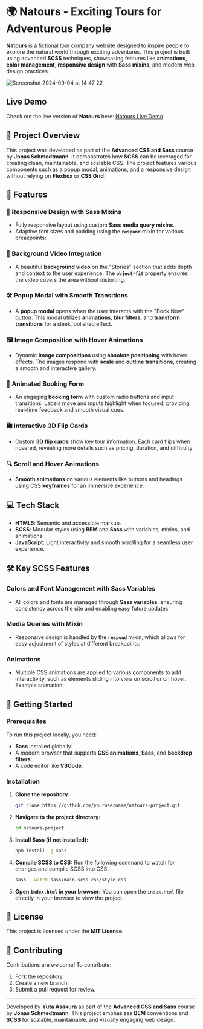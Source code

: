 # 🌍 Natours - Exciting Tours for Adventurous People

**Natours** is a fictional tour company website designed to inspire people to explore the natural world through exciting adventures. This project is built using advanced **SCSS** techniques, showcasing features like **animations**, **color management**, **responsive design** with **Sass mixins**, and modern web design practices.

![Screenshot 2024-09-04 at 14 47 22](https://github.com/user-attachments/assets/1ffd68ef-9383-4d16-bea6-baf662eb6192)

## Live Demo

Check out the live version of **Natours** here: [Natours Live Demo](https://natoursproject-yasakura.netlify.app/)

## 🎯 Project Overview

This project was developed as part of the **Advanced CSS and Sass** course by **Jonas Schmedtmann**. It demonstrates how **SCSS** can be leveraged for creating clean, maintainable, and scalable CSS. The project features various components such as a popup modal, animations, and a responsive design without relying on **Flexbox** or **CSS Grid**.

## 🌟 Features

### 📱 Responsive Design with Sass Mixins
- Fully responsive layout using custom **Sass media query mixins**.
- Adaptive font sizes and padding using the **`respond`** mixin for various breakpoints:

### 🎥 Background Video Integration
- A beautiful **background video** on the "Stories" section that adds depth and context to the user experience. The **`object-fit`** property ensures the video covers the area without distorting.

### 🛠 Popup Modal with Smooth Transitions
- A **popup modal** opens when the user interacts with the "Book Now" button. This modal utilizes **animations**, **blur filters**, and **transform transitions** for a sleek, polished effect.

### 🖼️ Image Composition with Hover Animations
- Dynamic **image compositions** using **absolute positioning** with hover effects. The images respond with **scale** and **outline transitions**, creating a smooth and interactive gallery.

### 📑 Animated Booking Form
- An engaging **booking form** with custom radio buttons and input transitions. Labels move and inputs highlight when focused, providing real-time feedback and smooth visual cues.

### 🛍️ Interactive 3D Flip Cards
- Custom **3D flip cards** show key tour information. Each card flips when hovered, revealing more details such as pricing, duration, and difficulty.

### 🔍 Scroll and Hover Animations
- **Smooth animations** on various elements like buttons and headings using CSS **keyframes** for an immersive experience.

## 💻 Tech Stack

- **HTML5**: Semantic and accessible markup.
- **SCSS**: Modular styles using **BEM** and **Sass** with variables, mixins, and animations.
- **JavaScript**: Light interactivity and smooth scrolling for a seamless user experience.

## 🛠️ Key SCSS Features

### Colors and Font Management with Sass Variables

- All colors and fonts are managed through **Sass variables**, ensuring consistency across the site and enabling easy future updates.

### Media Queries with Mixin

- Responsive design is handled by the **`respond`** mixin, which allows for easy adjustment of styles at different breakpoints:

### Animations

- Multiple CSS animations are applied to various components to add interactivity, such as elements sliding into view on scroll or on hover. Example animation:

## 🚀 Getting Started

### Prerequisites

To run this project locally, you need:

- **Sass** installed globally.
- A modern browser that supports **CSS animations**, **Sass**, and **backdrop filters**.
- A code editor like **VSCode**.

### Installation

1. **Clone the repository:**
   ```bash
   git clone https://github.com/yourusername/natours-project.git
   ```

2. **Navigate to the project directory:**
   ```bash
   cd natours-project
   ```

3. **Install Sass (if not installed):**
   ```bash
   npm install -g sass
   ```

4. **Compile SCSS to CSS:**
   Run the following command to watch for changes and compile SCSS into CSS:
   ```bash
   sass --watch sass/main.scss css/style.css
   ```

5. **Open `index.html` in your browser:**
   You can open the `index.html` file directly in your browser to view the project.

## 📄 License

This project is licensed under the **MIT License**.

## 🤝 Contributing

Contributions are welcome! To contribute:

1. Fork the repository.
2. Create a new branch.
3. Submit a pull request for review.

---

Developed by **Yuta Asakura** as part of the **Advanced CSS and Sass** course by **Jonas Schmedtmann**. This project emphasizes **BEM** conventions and **SCSS** for scalable, maintainable, and visually engaging web design.
